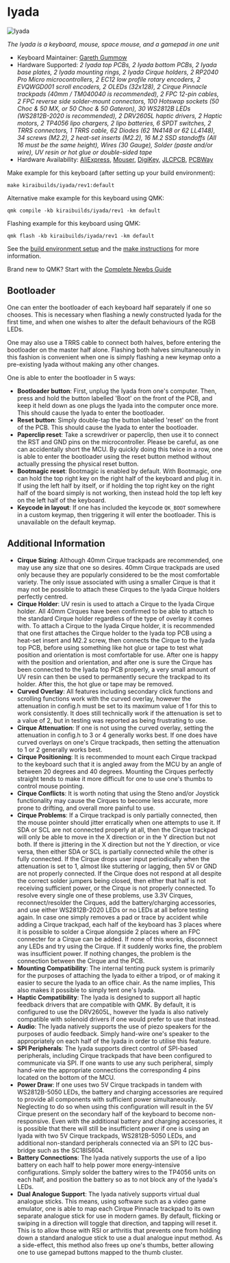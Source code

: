 # Iyada

![Iyada](https://i.imgur.com/hbfquj2.gif)

*The Iyada is a keyboard, mouse, space mouse, and a gamepad in one unit*

* Keyboard Maintainer: [Gareth Gummow](https://github.com/gargum)
* Hardware Supported: *2 Iyada top PCBs, 2 Iyada bottom PCBs, 2 Iyada base plates, 2 Iyada mounting rings, 2 Iyada Cirque holders, 2 RP2040 Pro Micro microcontrollers, 2 EC12 low profile rotary encoders, 2 EVQWGD001 scroll encoders, 2 OLEDs (32x128), 2 Cirque Pinnacle trackpads (40mm / TM040040 is recommended), 2 FPC 12-pin cables, 2 FPC reverse side solder-mount connectors, 100 Hotswap sockets (50 Choc & 50 MX, or 50 Choc & 50 Gateron), 30 WS2812B LEDs (WS2812B-2020 is recommended), 2 DRV2605L haptic drivers, 2 Haptic motors, 2 TP4056 lipo chargers, 2 lipo batteries, 6 SPDT switches, 2 TRRS connectors, 1 TRRS cable, 62 Diodes (62 1N4148 or 62 LL4148), 34 screws (M2.2), 2 heat-set inserts (M2.2), 16 M.2 SSD standoffs (All 16 must be the same height), Wires (30 Gauge), Solder (paste and/or wire), UV resin or hot glue or double-sided tape*
* Hardware Availability: [AliExpress](https://aliexpress.com), [Mouser](https://mouser.com), [DigiKey](https://digikey.com), [JLCPCB](https://jlcpcb.com), [PCBWay](https://pcbway.com)

Make example for this keyboard (after setting up your build environment):

    make kiraibuilds/iyada/rev1:default

Alternative make example for this keyboard using QMK:

    qmk compile -kb kiraibuilds/iyada/rev1 -km default

Flashing example for this keyboard using QMK:

    qmk flash -kb kiraibuilds/iyada/rev1 -km default

See the [build environment setup](https://docs.qmk.fm/#/getting_started_build_tools) and the [make instructions](https://docs.qmk.fm/#/getting_started_make_guide) for more information. 

Brand new to QMK? Start with the [Complete Newbs Guide](https://docs.qmk.fm/#/newbs)

## Bootloader

One can enter the bootloader of each keyboard half separately if one so chooses. This is necessary when flashing a newly constructed Iyada for the first time, and when one wishes to alter the default behaviours of the RGB LEDs.

One may also use a TRRS cable to connect both halves, before entering the bootloader on the master half alone. Flashing both halves simultaneously in this fashion is convenient when one is simply flashing a new keymap onto a pre-existing Iyada without making any other changes.

One is able to enter the bootloader in 5 ways:

* **Bootloader button**: First, unplug the Iyada from one's computer. Then, press and hold the button labelled 'Boot' on the front of the PCB, and keep it held down as one plugs the Iyada into the computer once more. This should cause the Iyada to enter the bootloader.
* **Reset button**: Simply double-tap the button labelled 'reset' on the front of the PCB. This should cause the Iyada to enter the bootloader.
* **Paperclip reset**: Take a screwdriver or paperclip, then use it to connect the RST and GND pins on the microcontroller. Please be careful, as one can accidentally short the MCU. By quickly doing this twice in a row, one is able to enter the bootloader using the reset button method without actually pressing the physical reset button.
* **Bootmagic reset**: Bootmagic is enabled by default. With Bootmagic, one can hold the top right key on the right half of the keyboard and plug it in. If using the left half by itself, or if holding the top right key on the right half of the board simply is not working, then instead hold the top left key on the left half of the keyboard.
* **Keycode in layout**: If one has included the keycode `QK_BOOT` somewhere in a custom keymap, then triggering it will enter the bootloader. This is unavailable on the default keymap.

## Additional Information

* **Cirque Sizing**: Although 40mm Cirque trackpads are recommended, one may use any size that one so desires. 40mm Cirque trackpads are used only because they are popularly considered to be the most comfortable variety. The only issue associated with using a smaller Cirque is that it may not be possible to attach these Cirques to the Iyada Cirque holders perfectly centred.
* **Cirque Holder**: UV resin is used to attach a Cirque to the Iyada Cirque holder. All 40mm Cirques have been confirmed to be able to attach to the standard Cirque holder regardless of the type of overlay it comes with. To attach a Cirque to the Iyada Cirque holder, it is recommended that one first attaches the Cirque holder to the Iyada top PCB using a heat-set insert and M2.2 screw, then connects the Cirque to the Iyada top PCB, before using something like hot glue or tape to test what position and orientation is most comfortable for use. After one is happy with the position and orientation, and after one is sure the Cirque has been connected to the Iyada top PCB properly, a very small amount of UV resin can then be used to permanently secure the trackpad to its holder. After this, the hot glue or tape may be removed. 
* **Curved Overlay**: All features including secondary click functions and scrolling functions work with the curved overlay, however the attenuation in config.h must be set to its maximum value of 1 for this to work consistently. It does still technically work if the attenuation is set to a value of 2, but in testing was reported as being frustrating to use.
* **Cirque Attenuation**: If one is not using the curved overlay, setting the attenuation in config.h to 3 or 4 generally works best. If one does have curved overlays on one's Cirque trackpads, then setting the attenuation to 1 or 2 generally works best.
* **Cirque Positioning**: It is recommended to mount each Cirque trackpad to the keyboard such that it is angled away from the MCU by an angle of between 20 degrees and 40 degrees. Mounting the Cirques perfectly straight tends to make it more difficult for one to use one's thumbs to control mouse pointing.
* **Cirque Conflicts**: It is worth noting that using the Steno and/or Joystick functionality may cause the Cirques to become less accurate, more prone to drifting, and overall more painful to use.
* **Cirque Problems**: If a Cirque trackpad is only partially connected, then the mouse pointer should jitter erratically when one attempts to use it. If SDA or SCL are not connected properly at all, then the Cirque trackpad will only be able to move in the X direction or in the Y direction but not both. If there is jittering in the X direction but not the Y direction, or vice versa, then either SDA or SCL is partially connected while the other is fully connected. If the Cirque drops user input periodically when the attenuation is set to 1, almost like stuttering or lagging, then 5V or GND are not properly connected. If the Cirque does not respond at all despite the correct solder jumpers being closed, then either that half is not receiving sufficient power, or the Cirque is not properly connected. To resolve every single one of these problems, use 3.3V Cirques, reconnect/resolder the Cirques, add the battery/charging accessories, and use either WS2812B-2020 LEDs or no LEDs at all before testing again. In case one simply removes a pad or trace by accident while adding a Cirque trackpad, each half of the keyboard has 3 places where it is possible to solder a Cirque alongside 2 places where an FPC connecter for a Cirque can be added. If none of this works, disconnect any LEDs and try using the Cirque. If it suddenly works fine, the problem was insufficient power. If nothing changes, the problem is the connection between the Cirque and the PCB.
* **Mounting Compatibility**: The internal tenting puck system is primarily for the purposes of attaching the Iyada to either a tripod, or of making it easier to secure the Iyada to an office chair. As the name implies, This also makes it possible to simply tent one's Iyada.
* **Haptic Compatibility**: The Iyada is designed to support all haptic feedback drivers that are compatible with QMK. By default, it is configured to use the DRV2605L, however the Iyada is also natively compatible with solenoid drivers if one would prefer to use that instead.
* **Audio**: The Iyada natively supports the use of piezo speakers for the purposes of audio feedback. Simply hand-wire one's speaker to the appropriately on each half of the Iyada in order to utilise this feature.
* **SPI Peripherals**: The Iyada supports direct control of SPI-based peripherals, including Cirque trackpads that have been configured to communicate via SPI. If one wants to use any such peripheral, simply hand-wire the appropriate connections the corresponding 4 pins located on the bottom of the MCU.
* **Power Draw**: If one uses two 5V Cirque trackpads in tandem with WS2812B-5050 LEDs, the battery and charging accessories are required to provide all components with sufficient power simultaneously. Neglecting to do so when using this configuration will result in the 5V Cirque present on the secondary half of the keyboard to become non-responsive. Even with the additional battery and charging accessories, it is possible that there will still be insufficient power if one is using an Iyada with two 5V Cirque trackpads, WS2812B-5050 LEDs, and additional non-standard peripherals connected via an SPI to I2C bus-bridge such as the SC18IS604.
* **Battery Connections**: The Iyada natively supports the use of a lipo battery on each half to help power more energy-intensive configurations. Simply solder the battery wires to the TP4056 units on each half, and position the battery so as to not block any of the Iyada's LEDs.
* **Dual Analogue Support**: The Iyada natively supports virtual dual analogue sticks. This means, using software such as a video game emulator, one is able to map each Cirque Pinnacle trackpad to its own
separate analogue stick for use in modern games. By default, flicking or swiping in a direction will toggle that direction, and tapping will reset it. This is to allow those with RSI or arthritis that prevents
one from holding down a standard analogue stick to use a dual analogue input method. As a side-effect, this method also frees up one's thumbs, better allowing one to use gamepad buttons mapped to the thumb cluster.
